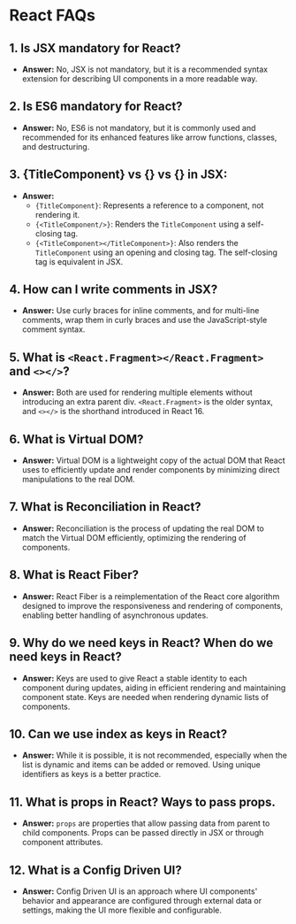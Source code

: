 # React FAQs

## 1. Is JSX mandatory for React?
- **Answer:** No, JSX is not mandatory, but it is a recommended syntax extension for describing UI components in a more readable way.

## 2. Is ES6 mandatory for React?
- **Answer:** No, ES6 is not mandatory, but it is commonly used and recommended for its enhanced features like arrow functions, classes, and destructuring.

## 3. {TitleComponent} vs {<TitleComponent/>} vs {<TitleComponent></TitleComponent>} in JSX:
- **Answer:**
  - `{TitleComponent}`: Represents a reference to a component, not rendering it.
  - `{<TitleComponent/>}`: Renders the `TitleComponent` using a self-closing tag.
  - `{<TitleComponent></TitleComponent>}`: Also renders the `TitleComponent` using an opening and closing tag. The self-closing tag is equivalent in JSX.

## 4. How can I write comments in JSX?
- **Answer:** Use curly braces for inline comments, and for multi-line comments, wrap them in curly braces and use the JavaScript-style comment syntax.

## 5. What is `<React.Fragment></React.Fragment>` and `<></>`?
- **Answer:** Both are used for rendering multiple elements without introducing an extra parent div. `<React.Fragment>` is the older syntax, and `<></>` is the shorthand introduced in React 16.

## 6. What is Virtual DOM?
- **Answer:** Virtual DOM is a lightweight copy of the actual DOM that React uses to efficiently update and render components by minimizing direct manipulations to the real DOM.

## 7. What is Reconciliation in React?
- **Answer:** Reconciliation is the process of updating the real DOM to match the Virtual DOM efficiently, optimizing the rendering of components.

## 8. What is React Fiber?
- **Answer:** React Fiber is a reimplementation of the React core algorithm designed to improve the responsiveness and rendering of components, enabling better handling of asynchronous updates.

## 9. Why do we need keys in React? When do we need keys in React?
- **Answer:** Keys are used to give React a stable identity to each component during updates, aiding in efficient rendering and maintaining component state. Keys are needed when rendering dynamic lists of components.

## 10. Can we use index as keys in React?
- **Answer:** While it is possible, it is not recommended, especially when the list is dynamic and items can be added or removed. Using unique identifiers as keys is a better practice.

## 11. What is props in React? Ways to pass props.
- **Answer:** `props` are properties that allow passing data from parent to child components. Props can be passed directly in JSX or through component attributes.

## 12. What is a Config Driven UI?
- **Answer:** Config Driven UI is an approach where UI components' behavior and appearance are configured through external data or settings, making the UI more flexible and configurable.


